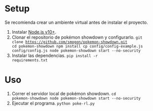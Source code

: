 # Setup
Se recomienda crear un ambiente virtual antes de instalar el proyecto.
1. Instalar [Node.js v10+](https://nodejs.org/en/).
2. Clonar el repositorio de pokémon showdown y configurarlo.
    <code>git clone https://github.com/smogon/pokemon-showdown.git
    cd pokemon-showdown
    npm install
    cp config/config-example.js config/config.js
    node pokemon-showdown start --no-security</code>
3. Instalar las dependencias.
    <code>pip install -r requirements.txt</code>


# Uso
1. Correr el servidor local de pokémon showdown.
    <code>cd pokemon-showdown
      node pokemon-showdown start --no-security</code>
2. Ejecutar el programa.
    <code>python poke-rl.py</code>